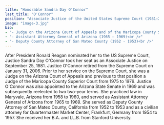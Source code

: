 ```yaml
---
title: "Honorable Sandra Day O'Connor"
last_title: "O'Connor"
position: "Associate Justice of the United States Supreme Court (1981—2006)"
image: "image-3.jpg"
bio:
- "- Judge on the Arizona Court of Appeals and of the Maricopa County Superior Court (1975 -1979)<br />"
- "- Assistant Attorney General of Arizona (1965 – 1969)<br />"
- "- Deputy County Attorney of San Mateo County (1952 - 1953)<br />"
---
```

After President Ronald Reagan nominated her to the US Supreme Court, Justice Sandra Day O'Connor took her seat as an Associate Justice on September 25, 1981. Justice O'Connor retired from the Supreme Court on January 31, 2006. Prior to her service on the Supreme Court, she was a Judge on the Arizona Court of Appeals and previous to that position a Judge of the Maricopa County Superior Court from 1975 to 1979. Justice O'Connor was also appointed to the Arizona State Senate in 1969 and was subsequently reelected to two two-year terms. She practiced law in Maryvale, Arizona from 1958 to 1960, and served as Assistant Attorney General of Arizona from 1965 to 1969. She served as Deputy County Attorney of San Mateo County, California from 1952 to 1953 and as a civilian attorney for Quartermaster Market Center, Frankfurt, Germany from 1954 to 1957. She received her B.A. and LL.B. from Stanford University.